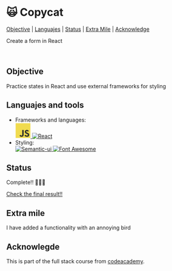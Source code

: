# 🙀 Copycat<br>
[Objective](#objective_h) | [Languajes](#languajes_h) | [Status](#status_h) | [Extra Mile](#extra_m) | [Acknowledge](#acknowledge_h) 

<link href="https://languages.abranhe.com/logos.css" rel="stylesheet">

<p>Create a form in React</p><br>

<h2>Objective<a name="objective_h"></a></h2>
<p>Practice states in React and use external frameworks for styling</p>


<h2>Languajes and tools<a name="languajes_h"></a></h2>
<p></p>
<ul><li> Frameworks and languages:<br>
<a href="https://developer.mozilla.org/en-US/docs/Web/JavaScript" target="_blank"> <img src="https://raw.githubusercontent.com/devicons/devicon/master/icons/javascript/javascript-original.svg" alt="javascript" width="40" height="40"/> </a>
<a href="https://reactjs.org/" target="_blank"> <img src="https://www.pinclipart.com/picdir/middle/537-5374089_react-js-logo-clipart.png" alt="React" width="50" height="40"/> </a></li>
<li>Styling:<br>
<a href="https://react.semantic-ui.com/" target="_blank"> <img src="https://seeklogo.com/images/S/semantic-ui-logo-AFDC4C7E31-seeklogo.com.png" alt="Semantic-ui" width="40" height="40"/> </a>
  <a href="https://fontawesome.com/" target="_blank"> <img src="https://static.cdnlogo.com/logos/f/80/fontawesome.svg" alt="Font Awesome" width="40" height="40"/> </a>
</li>
</ul>
<h2>Status <a name="status_h"></a></h2>
<p>Complete!! 🎉🎉🎉</p>
<a href="https://cavs1010.github.io/passing_thoughts/"> Check the final result!! </a>

<h2>Extra mile <a name="extra_m"></a></h2>
<p>I have added a functionality with an annoying bird</p>

<h2>Acknowlegde <a name="acknowledge_h"></a></h2>
<p>This is part of the full stack course from <a href='https://www.codecademy.com/'>codeacademy</a>.</p>
